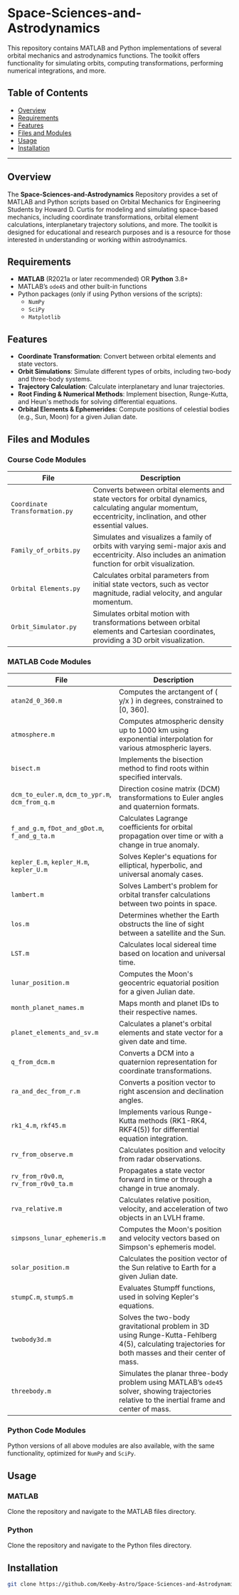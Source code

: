 # Space-Sciences-and-Astrodynamics

This repository contains MATLAB and Python implementations of several orbital mechanics and astrodynamics functions. The toolkit offers functionality for simulating orbits, computing transformations, performing numerical integrations, and more.

## Table of Contents
- [Overview](#overview)
- [Requirements](#requirements)
- [Features](#features)
- [Files and Modules](#files-and-modules)
- [Usage](#usage)
- [Installation](#installation)

---

## Overview
The **Space-Sciences-and-Astrodynamics** Repository provides a set of MATLAB and Python scripts based on Orbital Mechanics for Engineering Students by Howard D. Curtis for modeling and simulating space-based mechanics, including coordinate transformations, orbital element calculations, interplanetary trajectory solutions, and more. The toolkit is designed for educational and research purposes and is a resource for those interested in understanding or working within astrodynamics.

## Requirements
- **MATLAB** (R2021a or later recommended) OR **Python** 3.8+
- MATLAB’s `ode45` and other built-in functions
- Python packages (only if using Python versions of the scripts):
  - `NumPy`
  - `SciPy`
  - `Matplotlib`

## Features
- **Coordinate Transformation**: Convert between orbital elements and state vectors.
- **Orbit Simulations**: Simulate different types of orbits, including two-body and three-body systems.
- **Trajectory Calculation**: Calculate interplanetary and lunar trajectories.
- **Root Finding & Numerical Methods**: Implement bisection, Runge-Kutta, and Heun's methods for solving differential equations.
- **Orbital Elements & Ephemerides**: Compute positions of celestial bodies (e.g., Sun, Moon) for a given Julian date.

## Files and Modules

### Course Code Modules
| File                      | Description |
|---------------------------|-------------|
| `Coordinate Transformation.py` | Converts between orbital elements and state vectors for orbital dynamics, calculating angular momentum, eccentricity, inclination, and other essential values. |
| `Family_of_orbits.py`         | Simulates and visualizes a family of orbits with varying semi-major axis and eccentricity. Also includes an animation function for orbit visualization. |
| `Orbital Elements.py`         | Calculates orbital parameters from initial state vectors, such as vector magnitude, radial velocity, and angular momentum. |
| `Orbit_Simulator.py`          | Simulates orbital motion with transformations between orbital elements and Cartesian coordinates, providing a 3D orbit visualization. |

### MATLAB Code Modules
| File                     | Description |
|--------------------------|-------------|
| `atan2d_0_360.m`         | Computes the arctangent of \( y/x \) in degrees, constrained to [0, 360]. |
| `atmosphere.m`           | Computes atmospheric density up to 1000 km using exponential interpolation for various atmospheric layers. |
| `bisect.m`               | Implements the bisection method to find roots within specified intervals. |
| `dcm_to_euler.m`, `dcm_to_ypr.m`, `dcm_from_q.m` | Direction cosine matrix (DCM) transformations to Euler angles and quaternion formats. |
| `f_and_g.m`, `fDot_and_gDot.m`, `f_and_g_ta.m` | Calculates Lagrange coefficients for orbital propagation over time or with a change in true anomaly. |
| `kepler_E.m`, `kepler_H.m`, `kepler_U.m` | Solves Kepler's equations for elliptical, hyperbolic, and universal anomaly cases. |
| `lambert.m`              | Solves Lambert's problem for orbital transfer calculations between two points in space. |
| `los.m`                  | Determines whether the Earth obstructs the line of sight between a satellite and the Sun. |
| `LST.m`                  | Calculates local sidereal time based on location and universal time. |
| `lunar_position.m`       | Computes the Moon's geocentric equatorial position for a given Julian date. |
| `month_planet_names.m`   | Maps month and planet IDs to their respective names. |
| `planet_elements_and_sv.m` | Calculates a planet's orbital elements and state vector for a given date and time. |
| `q_from_dcm.m`           | Converts a DCM into a quaternion representation for coordinate transformations. |
| `ra_and_dec_from_r.m`    | Converts a position vector to right ascension and declination angles. |
| `rk1_4.m`, `rkf45.m`     | Implements various Runge-Kutta methods (RK1-RK4, RKF4(5)) for differential equation integration. |
| `rv_from_observe.m`      | Calculates position and velocity from radar observations. |
| `rv_from_r0v0.m`, `rv_from_r0v0_ta.m` | Propagates a state vector forward in time or through a change in true anomaly. |
| `rva_relative.m`         | Calculates relative position, velocity, and acceleration of two objects in an LVLH frame. |
| `simpsons_lunar_ephemeris.m` | Computes the Moon's position and velocity vectors based on Simpson's ephemeris model. |
| `solar_position.m`       | Calculates the position vector of the Sun relative to Earth for a given Julian date. |
| `stumpC.m`, `stumpS.m`   | Evaluates Stumpff functions, used in solving Kepler's equations. |
| `twobody3d.m`                 | Solves the two-body gravitational problem in 3D using Runge-Kutta-Fehlberg 4(5), calculating trajectories for both masses and their center of mass. |
| `threebody.m`                 | Simulates the planar three-body problem using MATLAB’s `ode45` solver, showing trajectories relative to the inertial frame and center of mass. |

### Python Code Modules
Python versions of all above modules are also available, with the same functionality, optimized for `NumPy` and `SciPy`.

## Usage

### MATLAB
Clone the repository and navigate to the MATLAB files directory.

### Python
Clone the repository and navigate to the Python files directory.

## Installation
```bash
git clone https://github.com/Keeby-Astro/Space-Sciences-and-Astrodynamics.git

